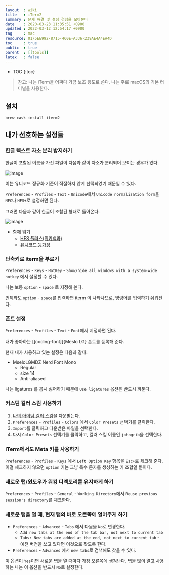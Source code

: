 ```yaml
---
layout  : wiki
title   : iTerm2
summary : 문제 해결 및 설정 경험을 모아본다
date    : 2020-03-23 11:35:51 +0900
updated : 2022-03-12 12:54:17 +0900
tag     : mac
resource: 01/5EE992-8715-460E-A336-239AE4A4EA4D
toc     : true
public  : true
parent  : [[tools]]
latex   : false
---
```

* TOC
{:toc}

> 참고: 나는 iTerm을 어쩌다 가끔 보조 용도로 쓴다. 나는 주로 macOS의 기본 터미널을 사용한다.

## 설치
```sh
brew cask install iterm2
```

## 내가 선호하는 설정들

### 한글 텍스트 자소 분리 방지하기

한글이 포함된 이름을 가진 파일이 다음과 같이 자소가 분리되어 보이는 경우가 있다.

![image]( /resource/wiki/iterm/120248953-26747400-c2b4-11eb-9968-7d361204278c.png )

이는 유니코드 정규화 기준이 적절하지 않게 선택되었기 때문일 수 있다.

`Preferences` - `Profiles` - `Text` - `Unicode`에서 `Unicode normalization form`을 `NFC`나 `HFS+`로 설정하면 된다.

그러면 다음과 같이 한글이 조합된 형태로 돌아온다.

![image]( /resource/wiki/iterm/120249035-76ebd180-c2b4-11eb-9c09-8e2976f466e4.png )

- 함께 읽기
    - [HFS 플러스(위키백과)]( https://ko.wikipedia.org/wiki/HFS_플러스 ) 
    - [유니코드 등가성]( https://ko.wikipedia.org/wiki/유니코드_등가성 )

### 단축키로 iterm을 부르기

`Preferences` - `Keys` - `HotKey` - `Show/hide all windows with a system-wide hotkey` 에서 설정할 수 있다.

나는 보통 `option` - `space` 로 지정해 쓴다.

언제라도 `option` - `space`를 입력하면 iterm 이 나타나므로, 명령어를 입력하기 쉬워진다.


### 폰트 설정

`Preferences` - `Profiles` - `Text` - `Font`에서 지정하면 된다.

내가 좋아하는 [[coding-font]]{Meslo LG} 폰트를 등록해 준다.

현재 내가 사용하고 있는 설정은 다음과 같다.

- MseloLGMDZ Nerd Font Mono
    - Regular
    - size 14
    - Anti-aliased

나는 ligatures 를 몹시 싫어하기 때문에 `Use ligatures` 옵션은 반드시 꺼둔다.

### 커스텀 컬러 스킴 사용하기

1. [나의 아이텀 컬러 스킴]( https://raw.githubusercontent.com/johngrib/dotfiles/master/johngrib.itermcolors )을 다운받는다.
2.  `Preferences` - `Profiles` - `Colors` 에서 `Color Presets` 선택기를 클릭한다.
3. `Import`를 클릭하고 다운받은 파일을 선택한다.
4. 다시 `Color Presets` 선택기를 클릭하고, 컬러 스킴 이름인 `johngrib`을 선택한다.

### iTerm에서도 Meta 키를 사용하기

`Preferences` - `Profiles` - `Keys` 에서 `Left Option Key` 항목을 `Esc+`로 체크해 준다. 이걸 체크하지 않으면 `option` 키는 그냥 특수 문자를 생성하는 키 조합일 뿐이다.


### 새로운 탭/윈도우가 워킹 디렉토리를 유지하게 하기

`Preferences` - `Profiles` - `General` - `Working Directory`에서 `Reuse previous session's directory`를 체크한다.


### 새로운 탭을 열 때, 현재 탭의 바로 오른쪽에 열어주게 하기

- `Preferences` - `Advanced` - `Tabs` 에서 다음을 `No`로 변경한다.
    - `Add new tabs at the end of the tab bar, not next to current tab`
    - `Tabs: New tabs are added at the end, not next to current tab` - 예전 버전을 쓰고 있다면 이것으로 찾도록 한다.
- `Preferences` - `Advanced` 에서 `new tabs`로 검색해도 찾을 수 있다.

이 옵션이 `Yes`이면 새로운 탭을 열 때마다 가장 오른쪽에 생겨난다. 탭을 많이 열고 사용하는 나는 이 옵션을 반드시 `No`로 설정한다.


